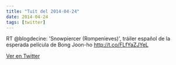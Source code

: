 ```yaml
---
title: "Tuit del 2014-04-24"
date: 2014-04-24
tags: [twitter]
---
```


RT @blogdecine: 'Snowpiercer (Rompenieves)', tráiler español de la esperada película de Bong Joon-ho http://t.co/FLfYaZJYeL



[Ver en Twitter](https://twitter.com/i/web/status/459222509418991616)
